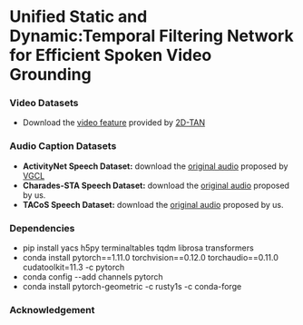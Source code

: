 # Unified Static and Dynamic:Temporal Filtering Network for Efficient Spoken Video Grounding


### Video Datasets

* Download the [video feature](https://rochester.app.box.com/s/8znalh6y5e82oml2lr7to8s6ntab6mav)  provided by [2D-TAN](https://github.com/microsoft/2D-TAN)

### Audio Caption Datasets

* **ActivityNet Speech Dataset:** download the [original audio](https://drive.google.com/file/d/11f6sC94Swov_opNfpleTlVGyLJDFS5IW/view?usp=sharing) proposed by [VGCL](https://github.com/marmot-xy/Spoken-Video-Grounding)
* **Charades-STA Speech Dataset:** download the [original audio](https://zenodo.org/record/8019213) proposed by us.
* **TACoS Speech Dataset:** download the [original audio](https://zenodo.org/record/8022063) proposed by us.

### Dependencies

* pip install yacs h5py terminaltables tqdm librosa transformers
* conda install pytorch==1.11.0 torchvision==0.12.0 torchaudio==0.11.0 cudatoolkit=11.3 -c pytorch
* conda config --add channels pytorch
* conda install pytorch-geometric -c rusty1s -c conda-forge

### Acknowledgement

